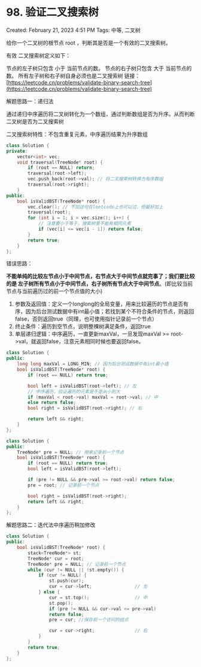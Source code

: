 # 98. 验证二叉搜索树

Created: February 21, 2023 4:51 PM
Tags: 中等, 二叉树

给你一个二叉树的根节点 root ，判断其是否是一个有效的二叉搜索树。

有效 二叉搜索树定义如下：

节点的左子树只包含 小于 当前节点的数。
节点的右子树只包含 大于 当前节点的数。
所有左子树和右子树自身必须也是二叉搜索树
链接：[https://leetcode.cn/problems/validate-binary-search-tree](https://leetcode.cn/problems/validate-binary-search-tree)

解题思路一：递归法

通过递归中序遍历将二叉树转化为一个数组，通过判断数组是否为升序。从而判断二叉树是否为二叉搜索树

二叉搜索树特性：不包含重复元素，中序遍历结果为升序数组

```cpp
class Solution {
private:
    vector<int> vec;
    void traversal(TreeNode* root) {
        if (root == NULL) return;
        traversal(root->left);
        vec.push_back(root->val); // 将二叉搜索树转换为有序数组
        traversal(root->right);
    }
public:
    bool isValidBST(TreeNode* root) {
        vec.clear(); // 不加这句在leetcode上也可以过，但最好加上
        traversal(root);
        for (int i = 1; i < vec.size(); i++) {
            // 注意要小于等于，搜索树里不能有相同元素
            if (vec[i] <= vec[i - 1]) return false;
        }
        return true;
    }
};
```

错误思路：

**不能单纯的比较左节点小于中间节点，右节点大于中间节点就完事了；我们要比较的是 左子树所有节点小于中间节点，右子树所有节点大于中间节点**。(即比较当前节点与当前遍历过的前一个节点值的大小)

1. 参数及返回值：定义一个longlong的全局变量，用来比较遍历的节点是否有序，因为后台测试数据中有int最小值；若找到某个不符合条件的节点，则返回false，否则返回true（同理，也可使用指针记录前一个节点）
2. 终止条件：遍历到空节点，说明整棵树满足条件，返回true
3. 单层递归逻辑：中序遍历，一直更新maxVal，一旦发现maxVal >= root->val，就返回false，注意元素相同时候也要返回false。

```cpp
class Solution {
public:
    long long maxVal = LONG_MIN; // 因为后台测试数据中有int最小值
    bool isValidBST(TreeNode* root) {
        if (root == NULL) return true;

        bool left = isValidBST(root->left); // 左
        // 中序遍历，验证遍历的元素是不是从小到大
        if (maxVal < root->val) maxVal = root->val; // 中
        else return false;
        bool right = isValidBST(root->right); // 右

        return left && right;
    }
};

class Solution {
public:
    TreeNode* pre = NULL; // 用来记录前一个节点
    bool isValidBST(TreeNode* root) {
        if (root == NULL) return true;
        bool left = isValidBST(root->left);

        if (pre != NULL && pre->val >= root->val) return false;
        pre = root; // 记录前一个节点

        bool right = isValidBST(root->right);
        return left && right;
    }
};
```

解题思路二：迭代法中序遍历稍加修改

```cpp
class Solution {
public:
    bool isValidBST(TreeNode* root) {
        stack<TreeNode*> st;
        TreeNode* cur = root;
        TreeNode* pre = NULL; // 记录前一个节点
        while (cur != NULL || !st.empty()) {
            if (cur != NULL) {
                st.push(cur);
                cur = cur->left;                // 左
            } else {
                cur = st.top();                 // 中
                st.pop();
                if (pre != NULL && cur->val <= pre->val)
                return false;
                pre = cur; //保存前一个访问的结点

                cur = cur->right;               // 右
            }
        }
        return true;
    }
};
```
